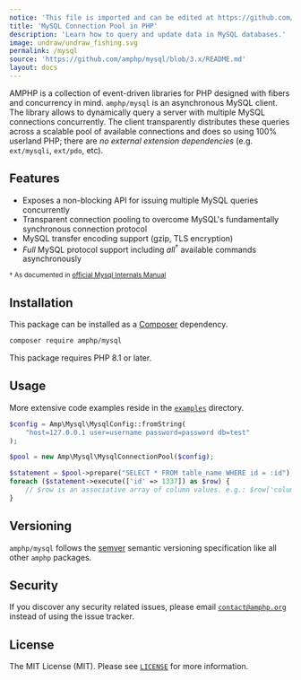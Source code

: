 ```yaml
---
notice: 'This file is imported and can be edited at https://github.com/amphp/mysql/blob/3.x/README.md'
title: 'MySQL Connection Pool in PHP'
description: 'Learn how to query and update data in MySQL databases.'
image: undraw/undraw_fishing.svg
permalink: /mysql
source: 'https://github.com/amphp/mysql/blob/3.x/README.md'
layout: docs
---
```

AMPHP is a collection of event-driven libraries for PHP designed with fibers and concurrency in mind.
`amphp/mysql` is an asynchronous MySQL client.
The library allows to dynamically query a server with multiple MySQL connections concurrently.
The client transparently distributes these queries across a scalable pool of available connections and does so using 100% userland PHP; there are *no external extension dependencies* (e.g. `ext/mysqli`, `ext/pdo`, etc).

## Features

 - Exposes a non-blocking API for issuing multiple MySQL queries concurrently
 - Transparent connection pooling to overcome MySQL's fundamentally synchronous connection protocol
 - MySQL transfer encoding support (gzip, TLS encryption)
 - *Full* MySQL protocol support including *all*<sup>†</sup> available commands asynchronously

<sup>† As documented in [official Mysql Internals Manual](https://dev.mysql.com/doc/internals/en/client-server-protocol.html)</sup>

## Installation

This package can be installed as a [Composer](https://getcomposer.org/) dependency.

```bash
composer require amphp/mysql
```

This package requires PHP 8.1 or later.

## Usage

More extensive code examples reside in the [`examples`](examples) directory.

```php
$config = Amp\Mysql\MysqlConfig::fromString(
    "host=127.0.0.1 user=username password=password db=test"
);

$pool = new Amp\Mysql\MysqlConnectionPool($config);

$statement = $pool->prepare("SELECT * FROM table_name WHERE id = :id");
foreach ($statement->execute(['id' => 1337]) as $row) {
    // $row is an associative array of column values. e.g.: $row['column_name']
}
```

## Versioning

`amphp/mysql` follows the [semver](http://semver.org/) semantic versioning specification like all other `amphp` packages.

## Security

If you discover any security related issues, please email [`contact@amphp.org`](mailto:contact@amphp.org) instead of using the issue tracker.

## License

The MIT License (MIT). Please see [`LICENSE`](./LICENSE) for more information.
